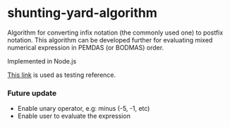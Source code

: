 # shunting-yard-algorithm

Algorithm for converting infix notation (the commonly used one) to postfix notation.
This algorithm can be developed further for evaluating mixed numerical expression in PEMDAS (or BODMAS) order.

Implemented in Node.js

[This link](https://www.web4college.com/converters/infix-to-postfix-prefix.php) is used as testing reference.


### Future update
- Enable unary operator, e.g: minus (-5, -1, etc)
- Enable user to evaluate the expression

